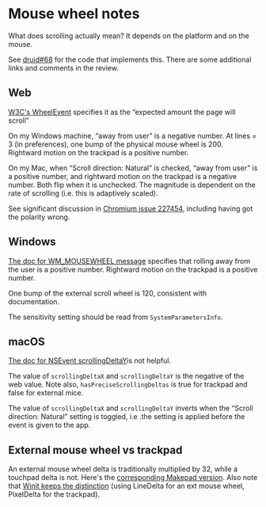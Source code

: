 # Mouse wheel notes

What does scrolling actually mean? It depends on the platform and on the mouse.

See [druid#68](https://github.com/xi-editor/druid/pull/68) for the code that implements this. There are some additional links and comments in the review.

## Web
[W3C's WheelEvent](https://w3c.github.io/uievents/#event-type-wheel) specifies it as the “expected amount the page will scroll”

On my Windows machine, “away from user” is a negative number. At lines = 3 (in preferences), one bump of the physical mouse wheel is 200. Rightward motion on the trackpad is a positive number.

On my Mac, when “Scroll direction: Natural” is checked, “away from user” is a positive number, and rightward motion on the trackpad is a negative number. Both flip when it is unchecked. The magnitude is dependent on the rate of scrolling (i.e. this is adaptively scaled).

See significant discussion in [Chromium issue 227454](https://bugs.chromium.org/p/chromium/issues/detail?id=227454), including having got the polarity wrong.

## Windows
[The doc for WM_MOUSEWHEEL message](https://docs.microsoft.com/en-us/windows/win32/inputdev/wm-mousewheel) specifies that rolling away from the user is a positive number. Rightward motion on the trackpad is a positive number.

One bump of the external scroll wheel is 120, consistent with documentation.

The sensitivity setting should be read from `SystemParametersInfo`.

## macOS
[The doc for NSEvent scrollingDeltaY](https://developer.apple.com/documentation/appkit/nsevent/1535387-scrollingdeltay)is not helpful.

The value of `scrollingDeltaX` and `scrollingDeltaY` is the negative of the web value. Note also, `hasPreciseScrollingDeltas` is true for trackpad and false for external mice.

The value of `scrollingDeltaX` and `scrollingDeltaY` inverts when the “Scroll direction: Natural” setting is toggled, i.e .the setting is applied before the event is given to the app.

## External mouse wheel vs trackpad

An external mouse wheel delta is traditionally multiplied by 32, while a touchpad delta is not. Here's the [corresponding Makepad version](https://github.com/makepad/makepad/blob/07f1e72ba19f327d56c6bdfe4211358b2aaee006/render/src/cx_cocoa.rs#L333). Also note that [Winit keeps the distinction](https://github.com/rust-windowing/winit/blob/34db2d7d4c1deebbb706194113853591e7c6b60c/src/event.rs#L360) (using LineDelta for an ext mouse wheel, PixelDelta for the trackpad).